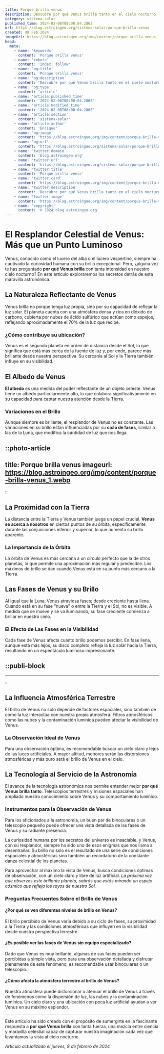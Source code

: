 ```yaml
---
title: Porque brilla venus
description: Descubre por qué Venus brilla tanto en el cielo nocturno. Un viaje fascinante por el planeta de la mañana.
category: sistema-solar
published_time: 2024-02-08T08:00:04.286Z
url: https://blog.astroingeo.org/sistema-solar/porque-brilla-venus
created: 08 Feb 2024
imageUrl: https://blog.astroingeo.org/img/content/porque-brilla-venus_1.webp
head:
  meta:
    - name: 'keywords'
      content: 'Porque brilla venus'
    - name: 'robots'
      content: 'index, follow'
    - name: 'og:title'
      content: 'Porque brilla venus'
    - name: 'og:description'
      content: 'Descubre por qué Venus brilla tanto en el cielo nocturno. Un viaje fascinante por el planeta de la mañana.'
    - name: 'og:type'
      content: 'article'
    - name: 'article:published_time'
      content: '2024-02-08T08:00:04.286Z'
    - name: 'article:modified_time'
      content: '2024-02-08T08:00:04.286Z'
    - name: 'article:section'
      content: 'sistema-solar'
    - name: 'article:author'
      content: 'Enrique'
    - name: 'og:image'
      content: 'https://blog.astroingeo.org/img/content/porque-brilla-venus_1.webp'
    - name: 'og:url'
      content: 'https://blog.astroingeo.org/sistema-solar/porque-brilla-venus'
    - name: 'twitter:domain'
      content: 'blog.astroingeo.org'
    - name: 'twitter:url'
      content: 'https://blog.astroingeo.org/sistema-solar/porque-brilla-venus'
    - name: 'twitter:title'
      content: 'Porque brilla venus'
    - name: 'twitter:card'
      content: 'https://blog.astroingeo.org/img/content/porque-brilla-venus_1.webp'
    - name: 'twitter:description'
      content: 'Descubre por qué Venus brilla tanto en el cielo nocturno. Un viaje fascinante por el planeta de la mañana.'
    - name: 'twitter:image'
      content: 'https://blog.astroingeo.org/img/content/porque-brilla-venus_1.webp'
    - name: 'copyright'
      content: '© 2024 blog.astroingeo.org'
---
```

# El Resplandor Celestial de Venus: Más que un Punto Luminoso

Venus, conocido como el lucero del alba o el lucero vespertino, siempre ha cautivado la curiosidad humana con su brillo excepcional. Pero, ¿alguna vez te has preguntado **por qué Venus brilla** con tanta intensidad en nuestro cielo nocturno? En este artículo exploraremos los secretos detrás de esta maravilla astronómica.

## La Naturaleza Reflectante de Venus

Venus brilla no porque tenga luz propia, sino por su capacidad de reflejar la luz solar. El planeta cuenta con una atmósfera densa y rica en dióxido de carbono, cubierta por nubes de ácido sulfúrico que actúan como espejos, reflejando aproximadamente el 70% de la luz que recibe.

### ¿Cómo contribuye su ubicación?

Venus es el segundo planeta en orden de distancia desde el Sol, lo que significa que está más cerca de la fuente de luz y, por ende, parece más brillante desde nuestra perspectiva. Su cercanía al Sol y la Tierra también influye en su visibilidad.

## El Albedo de Venus

**El albedo** es una medida del poder reflectante de un objeto celeste. Venus tiene un albedo particularmente alto, lo que colabora significativamente en su capacidad para captar nuestra atención desde la Tierra.

### Variaciones en el Brillo

Aunque siempre es brillante, el resplandor de Venus no es constante. Las variaciones en su brillo están influenciadas por su **ciclo de fases**, similar a las de la Luna, que modifica la cantidad de luz que nos llega.


::photo-article
---
title: Porque brilla venus
imageurl: https://blog.astroingeo.org/img/content/porque-brilla-venus_1.webp
---
::


## La Proximidad con la Tierra

La distancia entre la Tierra y Venus también juega un papel crucial. **Venus se acerca a nosotros** en ciertos puntos de su órbita, específicamente durante las conjunciones inferior y superior, lo que aumenta su brillo aparente.

### La Importancia de la Órbita

La órbita de Venus es más cercana a un círculo perfecto que la de otros planetas, lo que permite una aproximación más regular y predecible. Los máximos de brillo se dan cuando Venus está en su punto más cercano a la Tierra.

## Las Fases de Venus y su Brillo

Al igual que la Luna, Venus atraviesa fases; desde creciente hasta llena. Cuando está en su fase "nueva" o entre la Tierra y el Sol, no es visible. A medida que se mueve y se va iluminando, su fase creciente comienza a brillar en nuestro cielo.

### El Efecto de Las Fases en la Visibilidad

Cada fase de Venus afecta cuánto brillo podemos percibir. En fase llena, aunque está más lejos, su disco completo refleja la luz solar hacia la Tierra, resultando en un espectáculo luminoso impresionante.


  ::publi-block
  ---
  ---
  ::
  
  
## La Influencia Atmosférica Terrestre

El brillo de Venus no solo depende de factores espaciales, sino también de cómo la luz interactúa con nuestra propia atmósfera. Filtros atmosféricos como las nubes y la contaminación lumínica pueden afectar la visibilidad de Venus.

### La Observación Ideal de Venus

Para una observación óptima, es recomendable buscar un cielo claro y lejos de las luces artificiales. A mayor altitud, menores serán las distorsiones atmosféricas y más puro será el brillo de Venus en el cielo.

## La Tecnología al Servicio de la Astronomía

El avance de la tecnología astronómica nos permite entender mejor **por qué Venus brilla tanto**. Telescopios terrestres y misiones espaciales han ampliado nuestro conocimiento sobre Venus y su comportamiento lumínico.

### Instrumentos para la Observación de Venus

Para los aficionados a la astronomía, un buen par de binoculares o un telescopio pequeño puede ofrecer una vista detallada de las fases de Venus y su radiante presencia.

La curiosidad humana por los secretos del universo es insaciable, y Venus, con su resplandor, siempre ha sido uno de esos enigmas que nos llama a desentrañar. Su brillo no solo es el resultado de una serie de condiciones espaciales y atmosféricas sino también un recordatorio de la constante danza celestial de los planetas.

Para aprovechar al máximo la vista de Venus, busca condiciones óptimas de observación, con un cielo claro y libre de luz artificial. *La próxima vez que observes este brillante planeta, sabrás que estás mirando un espejo cósmico que refleja los rayos de nuestro Sol.*

### Preguntas Frecuentes Sobre el Brillo de Venus

#### ¿Por qué se ven diferentes niveles de brillo en Venus?
El brillo percibido de Venus varía debido a su ciclo de fases, su proximidad a la Tierra y las condiciones atmosféricas que influyen en la visibilidad desde nuestra perspectiva terrestre.

#### ¿Es posible ver las fases de Venus sin equipo especializado?
Dado que Venus es muy brillante, algunas de sus fases pueden ser percibidas a simple vista, pero para una observación detallada y disfrutar plenamente de este fenómeno, es recomendable usar binoculares o un telescopio.

#### ¿Cómo afecta la atmósfera terrestre al brillo de Venus?
Nuestra atmósfera puede distorsionar o atenuar el brillo de Venus a través de fenómenos como la dispersión de luz, las nubes y la contaminación lumínica. Un cielo claro y una ubicación con poca luz artificial ayudan a ver Venus en su máximo esplendor.

---
Este artículo ha sido creado con el propósito de sumergirte en la fascinante respuesta a **por qué Venus brilla** con tanta fuerza, una mezcla entre ciencia y maravilla celestial capaz de capturar nuestra imaginación cada vez que levantamos la vista al cielo nocturno.

_Artículo actualizado el jueves, 8 de febrero de 2024_